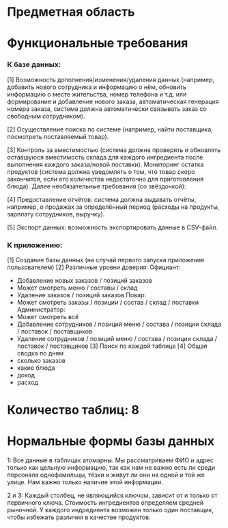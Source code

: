 # Предметная область

# Функциональные требования
### К базе данных:
[1] Возможность дополнения/изменения/удаления данных (например, добавить нового сотрудника и информацию о нём, обновить информацию о месте жительства, номер телефона и т.д. или формирование и добавление нового заказа, автоматическая генерация номера заказа, система должна автоматически связывать заказ со свободным сотрудником).

[2] Осуществление поиска по системе (например, найти поставщика, посмотреть поставляемый товар).

[3] Контроль за вместимостью (система должна проверять и обновлять оставшуюся вместимость склада для каждого ингредиента после выполнения каждого заказа/новой поставки).
Мониторинг остатка продуктов (система должна уведомлять о том, что товар скоро закончится, если его количества недостаточно для приготовления блюда).
Далее необязательные требования (со звёздочкой):

[4] Предоставление отчётов: система должна выдавать отчёты, например, о продажах за определённый период (расходы на продукты, зарплату сотрудников, выручку). 

[5] Экспорт данных: возможность экспортировать данные в CSV-файл.

### К приложению:
[1] Создание базы данных (на случай первого запуска приложения пользователем)
[2] Различные уровни доверия:
Официант:
 - Добавление новых заказов / позиций заказов
 - Может смотреть меню / составы / склад
 - Удаление заказов / позиций заказов
Повар:
 - Может смотреть заказы / позиции / состав / склад / поставки
Администратор:
 - Может смотреть всё
 - Добавление сотрудников / позиций меню / состава / позиции склада / поставок / поставщиков
 - Удаление сотрудников / позиций меню / состава / позиции склада / поставок / поставщиков
[3] Поиск по каждой таблице
[4] Общая сводка по дням
 - сколько заказов
 - какие блюда
 - доход
 - расход

# Количество таблиц: 8

# Нормальные формы базы данных
1: Все данные в таблицах атомарны. Мы рассматриваем ФИО и адрес только как цельную информацию, так как нам не важно есть ли среди персонала однофамильцы, тёзки и живут ли они на одной и той же улице. Нам важно только наличие этой информации.

2 и 3: Каждый столбец, не являющийся ключом, зависит от и только от первичного ключа. Стоимость ингредиентов определяем средней рыночной. У каждого индредиента возможен только один поставщик, чтобы избежать различия в качестве продуктов.
